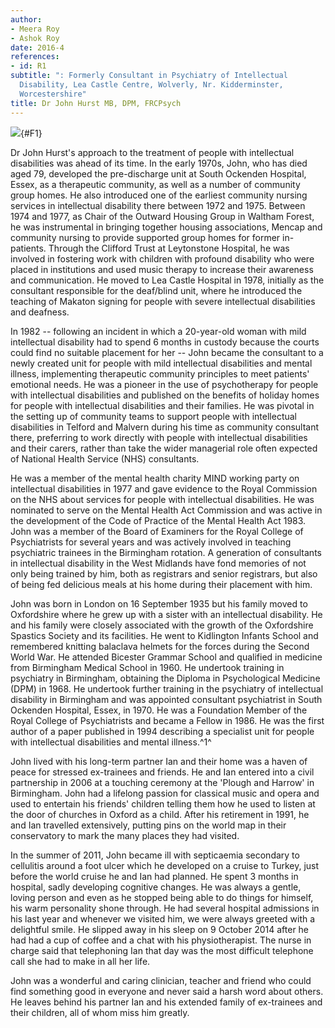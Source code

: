```yaml
---
author:
- Meera Roy
- Ashok Roy
date: 2016-4
references:
- id: R1
subtitle: ": Formerly Consultant in Psychiatry of Intellectual
  Disability, Lea Castle Centre, Wolverly, Nr. Kidderminster,
  Worcestershire"
title: Dr John Hurst MB, DPM, FRCPsych
---
```


![](110f1){#F1}

Dr John Hurst\'s approach to the treatment of people with intellectual
disabilities was ahead of its time. In the early 1970s, John, who has
died aged 79, developed the pre-discharge unit at South Ockenden
Hospital, Essex, as a therapeutic community, as well as a number of
community group homes. He also introduced one of the earliest community
nursing services in intellectual disability there between 1972 and 1975.
Between 1974 and 1977, as Chair of the Outward Housing Group in Waltham
Forest, he was instrumental in bringing together housing associations,
Mencap and community nursing to provide supported group homes for former
in-patients. Through the Clifford Trust at Leytonstone Hospital, he was
involved in fostering work with children with profound disability who
were placed in institutions and used music therapy to increase their
awareness and communication. He moved to Lea Castle Hospital in 1978,
initially as the consultant responsible for the deaf/blind unit, where
he introduced the teaching of Makaton signing for people with severe
intellectual disabilities and deafness.

In 1982 -- following an incident in which a 20-year-old woman with mild
intellectual disability had to spend 6 months in custody because the
courts could find no suitable placement for her -- John became the
consultant to a newly created unit for people with mild intellectual
disabilities and mental illness, implementing therapeutic community
principles to meet patients\' emotional needs. He was a pioneer in the
use of psychotherapy for people with intellectual disabilities and
published on the benefits of holiday homes for people with intellectual
disabilities and their families. He was pivotal in the setting up of
community teams to support people with intellectual disabilities in
Telford and Malvern during his time as community consultant there,
preferring to work directly with people with intellectual disabilities
and their carers, rather than take the wider managerial role often
expected of National Health Service (NHS) consultants.

He was a member of the mental health charity MIND working party on
intellectual disabilities in 1977 and gave evidence to the Royal
Commission on the NHS about services for people with intellectual
disabilities. He was nominated to serve on the Mental Health Act
Commission and was active in the development of the Code of Practice of
the Mental Health Act 1983. John was a member of the Board of Examiners
for the Royal College of Psychiatrists for several years and was
actively involved in teaching psychiatric trainees in the Birmingham
rotation. A generation of consultants in intellectual disability in the
West Midlands have fond memories of not only being trained by him, both
as registrars and senior registrars, but also of being fed delicious
meals at his home during their placement with him.

John was born in London on 16 September 1935 but his family moved to
Oxfordshire where he grew up with a sister with an intellectual
disability. He and his family were closely associated with the growth of
the Oxfordshire Spastics Society and its facilities. He went to
Kidlington Infants School and remembered knitting balaclava helmets for
the forces during the Second World War. He attended Bicester Grammar
School and qualified in medicine from Birmingham Medical School in 1960.
He undertook training in psychiatry in Birmingham, obtaining the Diploma
in Psychological Medicine (DPM) in 1968. He undertook further training
in the psychiatry of intellectual disability in Birmingham and was
appointed consultant psychiatrist in South Ockenden Hospital, Essex, in
1970. He was a Foundation Member of the Royal College of Psychiatrists
and became a Fellow in 1986. He was the first author of a paper
published in 1994 describing a specialist unit for people with
intellectual disabilities and mental illness.^1^

John lived with his long-term partner Ian and their home was a haven of
peace for stressed ex-trainees and friends. He and Ian entered into a
civil partnership in 2006 at a touching ceremony at the 'Plough and
Harrow' in Birmingham. John had a lifelong passion for classical music
and opera and used to entertain his friends\' children telling them how
he used to listen at the door of churches in Oxford as a child. After
his retirement in 1991, he and Ian travelled extensively, putting pins
on the world map in their conservatory to mark the many places they had
visited.

In the summer of 2011, John became ill with septicaemia secondary to
cellulitis around a foot ulcer which he developed on a cruise to Turkey,
just before the world cruise he and Ian had planned. He spent 3 months
in hospital, sadly developing cognitive changes. He was always a gentle,
loving person and even as he stopped being able to do things for
himself, his warm personality shone through. He had several hospital
admissions in his last year and whenever we visited him, we were always
greeted with a delightful smile. He slipped away in his sleep on 9
October 2014 after he had had a cup of coffee and a chat with his
physiotherapist. The nurse in charge said that telephoning Ian that day
was the most difficult telephone call she had to make in all her life.

John was a wonderful and caring clinician, teacher and friend who could
find something good in everyone and never said a harsh word about
others. He leaves behind his partner Ian and his extended family of
ex-trainees and their children, all of whom miss him greatly.
